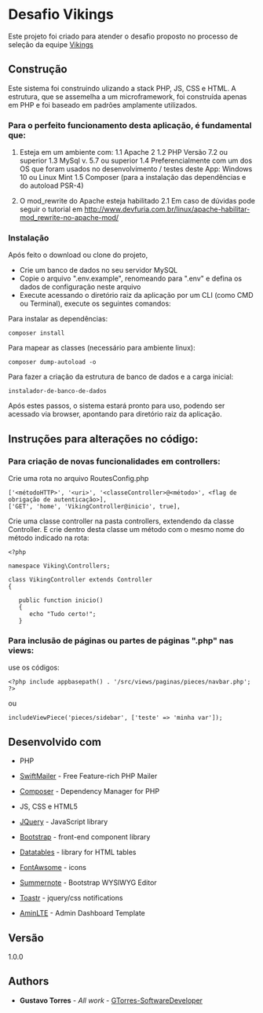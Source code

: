 # Desafio Vikings

Este projeto foi criado para atender o desafio proposto no processo de seleção da equipe [Vikings](https://github.com/p21sistemas/vikings/blob/master/index.md)

## Construção

Este sistema foi construindo ulizando a stack PHP, JS, CSS e HTML.
A estrutura, que se assemelha a um microframework, foi construída apenas em PHP e foi baseado em padrões amplamente utilizados.

### Para o perfeito funcionamento desta aplicação, é fundamental que:

1. Esteja em um ambiente com:
	1.1 Apache 2
	1.2 PHP Versão 7.2 ou superior
	1.3 MySql v. 5.7 ou superior
	1.4 Preferencialmente com um dos OS que foram usados no desenvolvimento / testes deste App: Windows 10 ou Linux Mint
    1.5 Composer (para a instalação das dependências e do autoload PSR-4)
	
2. O mod_rewrite do Apache esteja habilitado
	2.1 Em caso de dúvidas pode seguir o tutorial em http://www.devfuria.com.br/linux/apache-habilitar-mod_rewrite-no-apache-mod/


### Instalação

Após feito o download ou clone do projeto, 

* Crie um banco de dados no seu servidor MySQL
* Copie o arquivo ".env.example", renomeando para ".env" e defina os dados de configuração neste arquivo
* Execute acessando o diretório raiz da aplicação por um CLI (como CMD ou Terminal), execute os seguintes comandos:

Para instalar as dependências:

```
composer install
```

Para mapear as classes (necessário para ambiente linux):

```
composer dump-autoload -o
```

Para fazer a criação da estrutura de banco de dados e a carga inicial:
```
instalador-de-banco-de-dados
```

Após estes passos, o sistema estará pronto para uso, podendo ser acessado via browser, apontando para diretório raiz da aplicação.


## Instruções para alterações no código:

### Para criação de novas funcionalidades em controllers:

Crie uma rota no arquivo RoutesConfig.php

```
['<métodoHTTP>', '<uri>', '<classeController>@<método>', <flag de obrigação de autenticação>],
['GET', 'home', 'VikingController@inicio', true],
```
 Crie uma classe controller na pasta controllers, extendendo da classe Controller. E crie dentro desta classe um método com o mesmo nome do método indicado na rota:

 ```
<?php

namespace Viking\Controllers;

class VikingController extends Controller
{

    public function inicio()
    {
       echo "Tudo certo!";
    }
```

### Para inclusão de páginas ou partes de páginas ".php" nas views:

use os códigos:
```
<?php include appbasepath() . '/src/views/paginas/pieces/navbar.php'; ?>
```
 ou 

```
includeViewPiece('pieces/sidebar', ['teste' => 'minha var']);
```


## Desenvolvido com

* PHP
* [SwiftMailer](https://swiftmailer.symfony.com/) - Free Feature-rich PHP Mailer
* [Composer](https://getcomposer.org/) - Dependency Manager for PHP

* JS, CSS e HTML5
* [JQuery](https://jquery.com/) - JavaScript library
* [Bootstrap](https://getbootstrap.com/) - front-end component library
* [Datatables](https://datatables.net/) - library for HTML tables
* [FontAwsome](https://fontawesome.com/) - icons
* [Summernote](https://summernote.org/) - Bootstrap WYSIWYG Editor
* [Toastr](https://codeseven.github.io/toastr/) - jquery/css notifications
* [AminLTE](https://adminlte.io/) - Admin Dashboard Template


## Versão

1.0.0

## Authors

* **Gustavo Torres** - *All work* - [GTorres-SoftwareDeveloper](http://gustavo-torres.esy.es/)
